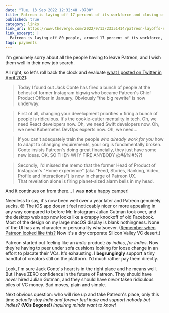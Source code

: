 ```yaml
---
date: "Tue, 13 Sep 2022 12:32:48 -0700"
title: Patreon is laying off 17 percent of its workforce and closing offices
published: true
category: links
link_url: https://www.theverge.com/2022/9/13/23351414/patreon-layoffs-september-2022-operations-finance-security
link_excerpt: |
  Patreon is laying off 80 people, around 17 percent of its workforce, and closing offices in Dublin and Berlin. A post from CEO and co-founder Jack Conte says that the cuts are happening because the company is changing its plans after trying to rapidly grow during the pandemic. It’s reducing the size of its teams in charge of “operations, recruiting, and other internal support functions” as well as its budget for sales and marketing.
tags: payments
---
```


I'm genuinely sorry about all the people having to leave Patreon, and I wish them well in their new job search.

All right, so let's roll back the clock and evaluate [what I posted on Twitter in April 2021](https://twitter.com/jaredcwhite/status/1386798975693426688?s=20&t=CNxtwAXcjbHsssGogL6Lkw):

> Today I found out Jack Conte has fired a bunch of people at the behest of former Instagram bigwig who became Patreon's Chief Product Officer in January. Obviously "the big rewrite" is now underway.

> First of all, changing your development priorities = firing a bunch of people is ridiculous. It's the cookie-cutter mentality in tech. Oh, we need React developers now. Oh, we need Swift developers now. Oh, we need Kubernetes DevOps experts now. Oh, we need…

> If you can't adequately train the people *who already work for you* how to adapt to changing requirements, your org is fundamentally broken. Conte insists Patreon's doing great financially, they just have some new ideas. OK. SO THEN WHY FIRE ANYBODY @#&%!#%?!

> Secondly, I'd missed the memo that the former Head of Product of Instagram's "Home experience" (aka "Feed, Stories, Ranking, Video, Profile and Interactions") is now in charge of Patreon UX.  
> That revelation alone is firing planet-sized alarm bells in my head.

And it continues on from there… I was **not** a happy camper!

Needless to say, it's now been well over a year later and Patreon genuinely sucks. 😒 The iOS app doesn't feel noticeably nicer or more appealing in any way compared to before ~~Mr. Instagram~~ Julian Gutman took over, and the desktop web app now looks like a crappy knockoff of old Facebook. Most of the design on my large macOS display is blank nothingness. None of the UI has any character or personality whatsoever. ([Remember when Patreon looked like this?](https://s3.amazonaws.com/pas-wordpress-media/content/uploads/2015/03/screenshot_profile.png) Now it's a dry corporate Silicon Valley VC desert.)

Patreon started out feeling like an _indie_ product: _by indies, for indies_. Now they're having to peer under sofa cushions looking for loose change in an effort to placate their VCs. It's exhausting. I **begrungingly** support a tiny handful of creators still on the platform. I'd much rather pay them directly.

Look, I'm sure Jack Conte's heart is in the right place and he means well. But I have ZERO confidence in the future of Patreon. They should have _never_ hired Julian Gutman, and they should have _never_ taken ridiculous piles of VC money. Bad moves, plain and simple.

Next obvious question: who will rise up and take Patreon's place, only this time _actually stay indie and forever feel indie and support nobody but indies?_ **(VCs Begone!)** _Inquiring minds want to know!_